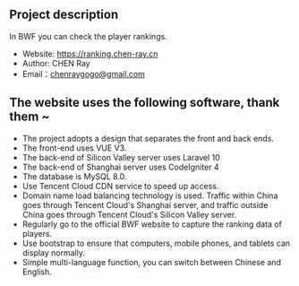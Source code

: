 ## Project description

In BWF you can check the player rankings.

* Website: <a href="https://ranking.chen-ray.cn">https://ranking.chen-ray.cn </a>
* Author: CHEN Ray
* Email：chenraygogo@gmail.com

## The website uses the following software, thank them ~

* The project adopts a design that separates the front and back ends.
* The front-end uses VUE V3.
* The back-end of Silicon Valley server uses Laravel 10
* The back-end of Shanghai server uses CodeIgniter 4
* The database is MySQL 8.0.
* Use Tencent Cloud CDN service to speed up access.
* Domain name load balancing technology is used. Traffic within China goes through Tencent Cloud's Shanghai server, and traffic outside China goes through Tencent Cloud's Silicon Valley server.
* Regularly go to the official BWF website to capture the ranking data of players.
* Use bootstrap to ensure that computers, mobile phones, and tablets can display normally.
* Simple multi-language function, you can switch between Chinese and English.

